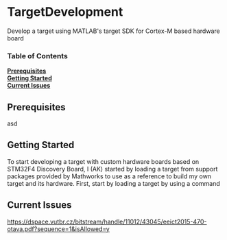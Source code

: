 # TargetDevelopment

Develop a target using MATLAB's target SDK for Cortex-M based hardware board

### Table of Contents
**[Prerequisites](#prerequisites)**<br>
**[Getting Started](#gettingstarted)**<br>
**[Current Issues](#currentissues)**<br>

## Prerequisites

asd

## Getting Started

To start developing a target with custom hardware boards based on STM32F4 Discovery Board,
I (AK) started by loading a target from support packages provided by Mathworks to use as a
reference to build my own target and its hardware.
First, start by loading a target by using a command

## Current Issues






https://dspace.vutbr.cz/bitstream/handle/11012/43045/eeict2015-470-otava.pdf?sequence=1&isAllowed=y
